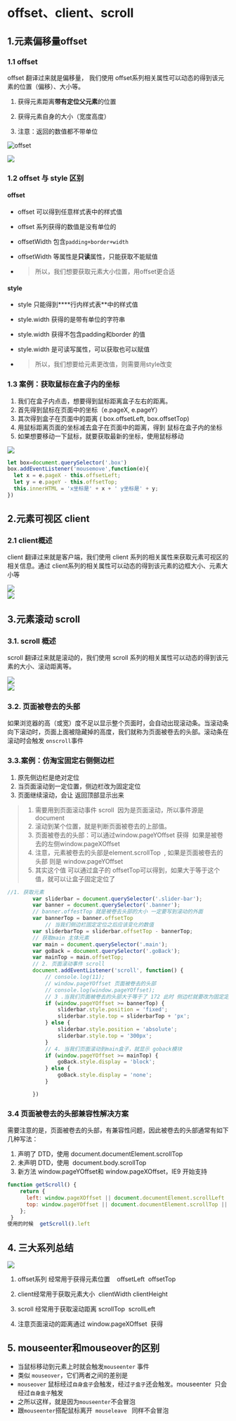 # offset、client、scroll

## 1.元素偏移量offset

### 1.1 offset

offset 翻译过来就是偏移量， 我们使用 offset系列相关属性可以动态的得到该元素的位置（偏移）、大小等。

1. 获得元素距离**带有定位父元素**的位置  

2. 获得元素自身的大小（宽度高度）

3. 注意：返回的数值都不带单位

![offset](./images/offset.png)

![](./images/offset2.jpg)

### 1.2 offset 与 style 区别 

#### offset

- offset 可以得到任意样式表中的样式值

- offset 系列获得的数值是没有单位的

- offsetWidth 包含`padding+border+width`

- offsetWidth 等属性是**只读**属性，只能获取不能赋值

- > 所以，我们想要获取元素大小位置，用offset更合适

#### style

- style 只能得到****行内样式表**中的样式值

- style.width 获得的是带有单位的字符串

- style.width 获得不包含padding和border 的值

- style.width 是可读写属性，可以获取也可以赋值

- > 所以，我们想要给元素更改值，则需要用style改变 

### 1.3  案例：获取鼠标在盒子内的坐标

1. 我们在盒子内点击，想要得到鼠标距离盒子左右的距离。
2. 首先得到鼠标在页面中的坐标（e.pageX, e.pageY）
3. 其次得到盒子在页面中的距离 ( box.offsetLeft, box.offsetTop)
4. 用鼠标距离页面的坐标减去盒子在页面中的距离，得到 鼠标在盒子内的坐标
5. 如果想要移动一下鼠标，就要获取最新的坐标，使用鼠标移动

![](./images/offset3.jpg)

```js
let box=document.querySelector('.box')
box.addEventListener('mousemove',function(e){
  let x = e.pageX - this.offsetLeft;
  let y = e.pageY - this.offsetTop;
  this.innerHTML = 'x坐标是' + x + ' y坐标是' + y;
})
```

## 2.元素可视区 client 

### 2.1 client概述

client 翻译过来就是客户端，我们使用 client 系列的相关属性来获取元素可视区的相关信息。通过 client系列的相关属性可以动态的得到该元素的边框大小、元素大小等

![](./images/client.png)  
![](./images/client2.png)


## 3.元素滚动 scroll

### 3.1. scroll 概述  

scroll 翻译过来就是滚动的，我们使用 scroll 系列的相关属性可以动态的得到该元素的大小、滚动距离等。  

![](./images/scroll.png)  
![](./images/scroll2.png)

### 3.2. 页面被卷去的头部

如果浏览器的高（或宽）度不足以显示整个页面时，会自动出现滚动条。当滚动条向下滚动时，页面上面被隐藏掉的高度，我们就称为页面被卷去的头部。滚动条在滚动时会触发 `onscroll`事件

### 3.3.案例：仿淘宝固定右侧侧边栏

1. 原先侧边栏是绝对定位
2. 当页面滚动到一定位置，侧边栏改为固定定位
3. 页面继续滚动，会让 返回顶部显示出来

>1. 需要用到页面滚动事件 scroll  因为是页面滚动，所以事件源是document
>2. 滚动到某个位置，就是判断页面被卷去的上部值。
>3. 页面被卷去的头部：可以通过window.pageYOffset 获得  如果是被卷去的左侧window.pageXOffset
>4. 注意，元素被卷去的头部是element.scrollTop  , 如果是页面被卷去的头部 则是 window.pageYOffset
>5. 其实这个值 可以通过盒子的 offsetTop可以得到，如果大于等于这个值，就可以让盒子固定定位了  

```js
//1. 获取元素
        var sliderbar = document.querySelector('.slider-bar');
        var banner = document.querySelector('.banner');
        // banner.offestTop 就是被卷去头部的大小 一定要写到滚动的外面
        var bannerTop = banner.offsetTop
            // 当我们侧边栏固定定位之后应该变化的数值
        var sliderbarTop = sliderbar.offsetTop - bannerTop;
        // 获取main 主体元素
        var main = document.querySelector('.main');
        var goBack = document.querySelector('.goBack');
        var mainTop = main.offsetTop;
        // 2. 页面滚动事件 scroll
        document.addEventListener('scroll', function() {
            // console.log(11);
            // window.pageYOffset 页面被卷去的头部
            // console.log(window.pageYOffset);
            // 3 .当我们页面被卷去的头部大于等于了 172 此时 侧边栏就要改为固定定位
            if (window.pageYOffset >= bannerTop) {
                sliderbar.style.position = 'fixed';
                sliderbar.style.top = sliderbarTop + 'px';
            } else {
                sliderbar.style.position = 'absolute';
                sliderbar.style.top = '300px';
            }
            // 4. 当我们页面滚动到main盒子，就显示 goback模块
            if (window.pageYOffset >= mainTop) {
                goBack.style.display = 'block';
            } else {
                goBack.style.display = 'none';
            }

        })
```

### 3.4 页面被卷去的头部兼容性解决方案

需要注意的是，页面被卷去的头部，有兼容性问题，因此被卷去的头部通常有如下几种写法：

1. 声明了 DTD，使用 document.documentElement.scrollTop
2. 未声明 DTD，使用  document.body.scrollTop
3. 新方法 window.pageYOffset和 window.pageXOffset，IE9 开始支持  

```js
function getScroll() {
    return {
      left: window.pageXOffset || document.documentElement.scrollLeft || document.body.scrollLeft||0,
      top: window.pageYOffset || document.documentElement.scrollTop || document.body.scrollTop || 0
    };
 } 
使用的时候  getScroll().left

```


## 4. 三大系列总结

![](./images/offsetclientscroll.png)  

1. offset系列 经常用于获得元素位置    offsetLeft  offsetTop

2. client经常用于获取元素大小  clientWidth clientHeight

3. scroll 经常用于获取滚动距离 scrollTop  scrollLeft  

4. 注意页面滚动的距离通过 window.pageXOffset  获得

## 5. mouseenter和mouseover的区别

- 当鼠标移动到元素上时就会触发`mouseenter` 事件
- 类似 `mouseover`，它们两者之间的差别是
- `mouseover` 鼠标经过`自身盒子`会触发，经过`子盒子`还会触发。mouseenter  只会经过`自身盒子`触发
- 之所以这样，就是因为`mouseenter`不会冒泡
- 跟`mouseenter`搭配鼠标离开` mouseleave ` 同样不会冒泡
